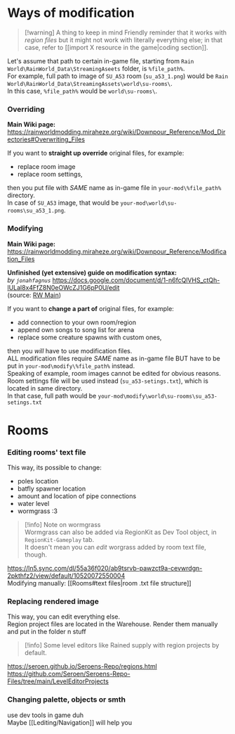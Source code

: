 # Ways of modification

> [!warning] A thing to keep in mind
> Friendly reminder that it works with *region files* but it might not work with literally everything else; in that case, refer to [[import X resource in the game|coding section]].

Let's assume that path to certain in-game file, starting from `Rain World\RainWorld_Data\StreamingAseets` folder, is `%file_path%`.  
For example, full path to image of `SU_A53` room (`su_a53_1.png`) would be
`Rain World\RainWorld_Data\StreamingAssets\world\su-rooms\`.  
In this case, `%file_path%` would be `world\su-rooms\`.  
### Overriding
**Main Wiki page:**  
https://rainworldmodding.miraheze.org/wiki/Downpour_Reference/Mod_Directories#Overwriting_Files

If you want to **straight up override** original files, for example:  
- replace room image  
- replace room settings,  

then you put file with *SAME* name as in-game file in `your-mod\%file_path%` directory.  
In case of `SU_A53` image, that would be `your-mod\world\su-rooms\su_a53_1.png`.  
### Modifying
**Main Wiki page:**  
https://rainworldmodding.miraheze.org/wiki/Downpour_Reference/Modification_Files

**Unfinished (yet extensive) guide on modification syntax:**  
*by `jonahfagnus`*
https://docs.google.com/document/d/1-n6fcQlVHS_ctQh-lULal8x4FfZ8N0eOWcZJ1G6pP0U/edit  
(source: [RW Main](https://discord.com/channels/291184728944410624/431534164932689921/1273601361870721094))  

If you want to **change a part of** original files, for example:
- add connection to your own room/region  
- append own songs to song list for arena  
- replace some creature spawns with custom ones,  

then you _will_ have to use modification files.  
ALL modification files require *SAME* name as in-game file BUT have to be put in `your-mod\modify\%file_path%` instead.  
Speaking of example, room images cannot be edited for obvious reasons. Room settings file will be used instead (`su_a53-setings.txt`), which is located in same directory.  
In that case, full path would be `your-mod\modify\world\su-rooms\su_a53-setings.txt`  
# Rooms

### Editing rooms' text file
This way, its possible to change:  
- poles location  
- batfly spawner location  
- amount and location of pipe connections  
- water level  
- wormgrass :3  
> [!info] Note on wormgrass  
> Wormgrass can also be added via RegionKit as Dev Tool object, in `RegionKit-Gameplay` tab.  
> It doesn't mean you can *edit* worgrass added by room text file, though.  

https://ln5.sync.com/dl/55a36f020/ab9tsrvb-pawzct9a-cevwrdgn-2pkthfz2/view/default/10520072550004  
Modifying manually: [[Rooms#text files|room .txt file structure]]  

### Replacing rendered image
This way, you can edit everything else.  
Region project files are located in the Warehouse. Render them manually and put in the folder n stuff 

> [!info] Some level editors like Rained supply with region projects by default.

https://seroen.github.io/Seroens-Repo/regions.html  
https://github.com/Seroen/Seroens-Repo-Files/tree/main/LevelEditorProjects  
### Changing palette, objects or smth
use dev tools in game duh  
Maybe [[Lediting/Navigation]] will help you
